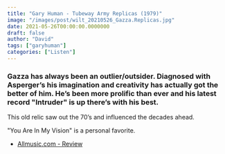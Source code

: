 ```yaml
---
title: "Gary Human - Tubeway Army Replicas (1979)"
image: "/images/post/wilt_20210526_Gazza.Replicas.jpg"
date: 2021-05-26T00:00:00.0000000
draft: false
author: "David"
tags: ["garyhuman"]
categories: ["Listen"]
---
```

### Gazza has always been an outlier/outsider. Diagnosed with Asperger’s  his imagination and creativity has actually got the better of him. He’s been more prolific than ever and his latest record "Intruder" is up there’s with his best. 

 This old relic saw out the 70’s and influenced the decades ahead.

 "You Are In My Vision" is a personal favorite.

-  [Allmusic.com - Review](https://www.allmusic.com/album/replicas-mw0000039086)